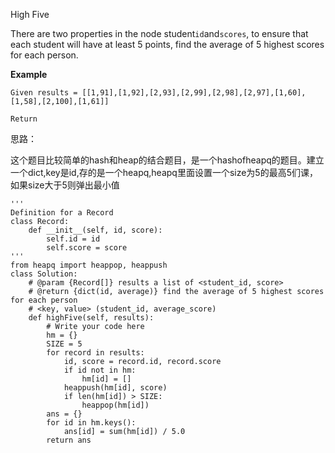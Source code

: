 High Five

There are two properties in the node student`id`and`scores`, to ensure that each student will have at least 5 points, find the average of 5 highest scores for each person.

**Example**

```
Given results = [[1,91],[1,92],[2,93],[2,99],[2,98],[2,97],[1,60],[1,58],[2,100],[1,61]]

Return 

```

思路：

这个题目比较简单的hash和heap的结合题目，是一个hashofheapq的题目。建立一个dict,key是id,存的是一个heapq,heapq里面设置一个size为5的最高5们课，如果size大于5则弹出最小值

```
'''
Definition for a Record
class Record:
    def __init__(self, id, score):
        self.id = id
        self.score = score
'''
from heapq import heappop, heappush
class Solution:
    # @param {Record[]} results a list of <student_id, score>
    # @return {dict(id, average)} find the average of 5 highest scores for each person
    # <key, value> (student_id, average_score)
    def highFive(self, results):
        # Write your code here
        hm = {}
        SIZE = 5
        for record in results:
            id, score = record.id, record.score
            if id not in hm:
                hm[id] = []
            heappush(hm[id], score)
            if len(hm[id]) > SIZE:
                heappop(hm[id])
        ans = {}
        for id in hm.keys():
            ans[id] = sum(hm[id]) / 5.0
        return ans
```

  
  


